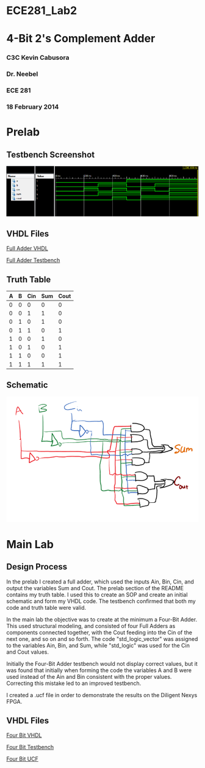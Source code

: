 ECE281_Lab2
===========

# 4-Bit 2's Complement Adder

### C3C Kevin Cabusora
### Dr. Neebel
### ECE 281
### 18 February 2014

Prelab 
===========

## Testbench Screenshot

![alt text][Testbench_Screenshot.PNG]

[Testbench_Screenshot.PNG]: https://github.com/KevinCabusora/ECE281_Lab2/blob/master/Testbench_Screenshot.PNG?raw=true "Testbench_Screenshot.PNG"

## VHDL Files

[Full Adder VHDL](Full_Adder.vhd)

[Full Adder Testbench](Lab2_Full_Adder_Testbench.vhd)

## Truth Table

|  A |  B | Cin| Sum|Cout|
|----|----|----|----|----|
| 0  | 0  | 0  | 0  | 0  |
| 0  | 0  | 1  | 1  | 0  |
| 0  | 1  | 0  | 1  | 0  |
| 0  | 1  | 1  | 0  | 1  |
| 1  | 0  | 0  | 1  | 0  |
| 1  | 0  | 1  | 0  | 1  |
| 1  | 1  | 0  | 0  | 1  |
| 1  | 1  | 1  | 1  | 1  | 

## Schematic

![alt text][Schematic.PNG]

[Schematic.PNG]: https://github.com/KevinCabusora/ECE281_Lab2/blob/master/Schematic.PNG?raw=true "Schematic.PNG"

Main Lab
==========

## Design Process
In the prelab I created a full adder, which used the inputs Ain, Bin, Cin, and output the variables Sum and Cout.  The prelab section of the README contains my truth table.  I used this to create an SOP and create an initial schematic and form my VHDL code.  The testbench confirmed that both my code and truth table were valid.

In the main lab the objective was to create at the minimum a Four-Bit Adder.  This used structural modeling, and consisted of four Full Adders as components connected together, with the Cout feeding into the Cin of the next one, and so on and so forth.  The code "std_logic_vector" was assigned to the variables Ain, Bin, and Sum, while "std_logic" was used for the Cin and Cout values.  

Initially the Four-Bit Adder testbench would not display correct values, but it was found that initially when forming the code the variables A and B were used instead of the Ain and Bin consistent with the proper values.  Correcting this mistake led to an improved testbench.

I created a .ucf file in order to demonstrate the results on the Diligent Nexys FPGA.

## VHDL Files

[Four Bit VHDL](Four_Bit_vhd)

[Four Bit Testbench](Four_Bit_Testbench.vhd)

[Four Bit UCF](Four_Bit_UCF.ucf)


